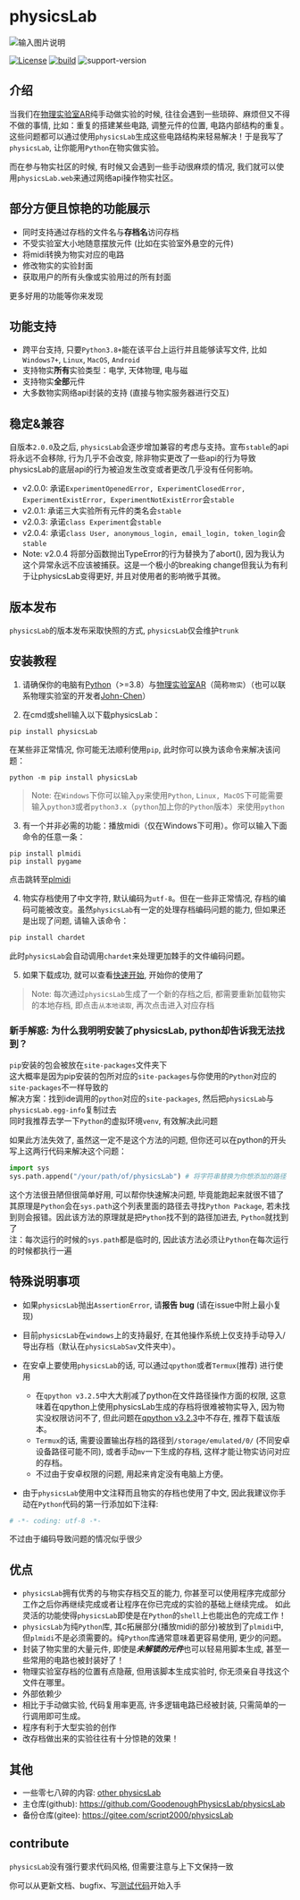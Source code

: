﻿# physicsLab

![输入图片说明](./cover.jpg)

[![License](https://img.shields.io/badge/License-MIT-green.svg)](LICENSE)
[![build](https://github.com/gaogaotiantian/viztracer/workflows/build/badge.svg)](https://github.com/GoodenoughPhysicsLab/physicsLab/actions)
![support-version](https://img.shields.io/badge/python-3.8%20%7C%203.9%20%7C%203.10%20%7C%203.11%20%7C%203.12%20%7C%203.13-blue)

## 介绍
当我们在[物理实验室AR](https://www.turtlesim.com/)纯手动做实验的时候, 往往会遇到一些琐碎、麻烦但又不得不做的事情, 比如：重复的搭建某些电路, 调整元件的位置, 电路内部结构的重复。这些问题都可以通过使用`physicsLab`生成这些电路结构来轻易解决！于是我写了`physicsLab`, 让你能用`Python`在物实做实验。

而在参与物实社区的时候, 有时候又会遇到一些手动很麻烦的情况, 我们就可以使用`physicsLab.web`来通过网络api操作物实社区。

## 部分方便且惊艳的功能展示
*  同时支持通过存档的文件名与**存档名**访问存档
*  不受实验室大小地随意摆放元件 (比如在实验室外悬空的元件)
*  将midi转换为物实对应的电路
*  修改物实的实验封面
*  获取用户的所有头像或实验用过的所有封面

更多好用的功能等你来发现

## 功能支持
* 跨平台支持, 只要`Python3.8+`能在该平台上运行并且能够读写文件, 比如`Windows7+`, `Linux`, `MacOS`, `Android`
* 支持物实**所有**实验类型：电学, 天体物理, 电与磁
* 支持物实**全部**元件
* 大多数物实网络api封装的支持 (直接与物实服务器进行交互)

## 稳定&兼容
自版本`2.0.0`及之后, `physicsLab`会逐步增加兼容的考虑与支持。宣布`stable`的api将永远不会移除, 行为几乎不会改变, 除非物实更改了一些api的行为导致physicsLab的底层api的行为被迫发生改变或者更改几乎没有任何影响。

* v2.0.0: 承诺`ExperimentOpenedError, ExperimentClosedError, ExperimentExistError, ExperimentNotExistError`会`stable`
* v2.0.1: 承诺三大实验所有元件的类名会`stable`
* v2.0.3: 承诺`class Experiment`会`stable`
* v2.0.4: 承诺`class User, anonymous_login, email_login, token_login`会`stable`
* Note: v2.0.4 将部分函数抛出TypeError的行为替换为了abort(), 因为我认为这个异常永远不应该被捕获。这是一个极小的breaking change但我认为有利于让physicsLab变得更好, 并且对使用者的影响微乎其微。

## 版本发布
`physicsLab`的版本发布采取快照的方式, `physicsLab`仅会维护`trunk`

## 安装教程
1.  请确保你的电脑有[Python](https://www.python.org)（>=3.8）与[物理实验室AR](https://www.turtlesim.com/)（简称`物实`）（也可以联系物理实验室的开发者[John-Chen](https://gitee.com/civitasjohn)）

2.  在cmd或shell输入以下载physicsLab：
```shell
pip install physicsLab
```
在某些非正常情况, 你可能无法顺利使用`pip`, 此时你可以换为该命令来解决该问题：
```shell
python -m pip install physicsLab
```
> Note: 在`Windows`下你可以输入`py`来使用`Python`, `Linux, MacOS`下可能需要输入`python3`或者`python3.x`（`python`加上你的`Python`版本）来使用`python`

3.  有一个并非必需的功能：播放midi（仅在Windows下可用）。你可以输入下面命令的任意一条：
```shell
pip install plmidi
pip install pygame
```
点击跳转至[plmidi](https://github.com/GoodenoughPhysicsLab/plmidi)

4.  物实存档使用了中文字符, 默认编码为`utf-8`。但在一些非正常情况, 存档的编码可能被改变。虽然`physicsLab`有一定的处理存档编码问题的能力, 但如果还是出现了问题, 请输入该命令：
```bash
pip install chardet
```
此时`physicsLab`会自动调用`chardet`来处理更加棘手的文件编码问题。

5.  如果下载成功, 就可以查看[快速开始](docs/quick_start.md), 开始你的使用了
> Note: 每次通过`physicsLab`生成了一个新的存档之后, 都需要重新加载物实的本地存档, 即点击`从本地读取`, 再次点击进入对应存档

### 新手解惑: 为什么我明明安装了physicsLab, python却告诉我无法找到？
`pip`安装的包会被放在`site-packages`文件夹下  
这大概率是因为pip安装的包所对应的`site-packages`与你使用的`Python`对应的`site-packages`不一样导致的  
解决方案：找到ide调用的`python`对应的`site-packages`, 然后把`physicsLab`与`physicsLab.egg-info`复制过去  
同时我推荐去学一下`Python`的虚拟环境`venv`, 有效解决此问题  

如果此方法失效了, 虽然这一定不是这个方法的问题, 但你还可以在python的开头写上这两行代码来解决这个问题：  
```python
import sys
sys.path.append("/your/path/of/physicsLab") # 将字符串替换为你想添加的路径
```
这个方法很丑陋但很简单好用, 可以帮你快速解决问题, 毕竟能跑起来就很不错了  
其原理是`Python`会在`sys.path`这个列表里面的路径去寻找`Python Package`, 若未找到则会报错。因此该方法的原理就是把`Python`找不到的路径加进去, `Python`就找到了  
注：每次运行的时候的`sys.path`都是临时的, 因此该方法必须让`Python`在每次运行的时候都执行一遍  

## 特殊说明事项
* 如果`physicsLab`抛出`AssertionError`, 请**报告 bug** (请在issue中附上最小复现)

* 目前`physicsLab`在`windows`上的支持最好, 在其他操作系统上仅支持手动导入/导出存档（默认在`physicsLabSav`文件夹中）。

* 在安卓上要使用`physicsLab`的话, 可以通过`qpython`或者`Termux`(推荐) 进行使用
  * 在`qpython v3.2.5`中大大削减了python在文件路径操作方面的权限, 这意味着在qpython上使用physicsLab生成的存档将很难被物实导入, 因为物实没权限访问不了, 但此问题在[qpython v3.2.3](https://github.com/qpython-android/qpython/releases/tag/v3.2.3)中不存在, 推荐下载该版本。
  * `Termux`的话, 需要设置输出存档的路径到`/storage/emulated/0/` (不同安卓设备路径可能不同), 或者手动`mv`一下生成的存档, 这样才能让物实访问对应的存档。
  * 不过由于安卓权限的问题, 用起来肯定没有电脑上方便。

* 由于`physicsLab`使用中文注释而且物实的存档也使用了中文, 因此我建议你手动在`Python`代码的第一行添加如下注释:
```Python
# -*- coding: utf-8 -*-
```
不过由于编码导致问题的情况似乎很少

## 优点
*  `physicsLab`拥有优秀的与物实存档交互的能力, 你甚至可以使用程序完成部分工作之后你再继续完成或者让程序在你已完成的实验的基础上继续完成。
  如此灵活的功能使得`physicsLab`即使是在`Python`的`shell`上也能出色的完成工作！
*  `physicsLab`为纯`Python`库, 其c拓展部分(播放midi的部分)被放到了`plmidi`中, 但`plmidi`不是必须需要的。纯`Python`库通常意味着更容易使用, 更少的问题。
*  封装了物实里的大量元件, 即使是***未解锁的元件***也可以轻易用脚本生成, 甚至一些常用的电路也被封装好了！
*  物理实验室存档的位置有点隐蔽, 但用该脚本生成实验时, 你无须亲自寻找这个文件在哪里。
*  外部依赖少
*  相比于手动做实验, 代码复用率更高, 许多逻辑电路已经被封装, 只需简单的一行调用即可生成。
*  程序有利于大型实验的创作
*  改存档做出来的实验往往有十分惊艳的效果！

## 其他
* 一些零七八碎的内容: [other physicsLab](https://gitee.com/script2000/temporary-warehouse/tree/master/other%20physicsLab)
* 主仓库(github): https://github.com/GoodenoughPhysicsLab/physicsLab
* 备份仓库(gitee): https://gitee.com/script2000/physicsLab

## contribute
`physicsLab`没有强行要求代码风格, 但需要注意与上下文保持一致

你可以从更新文档、bugfix、写[测试代码](./test_pl)开始入手
